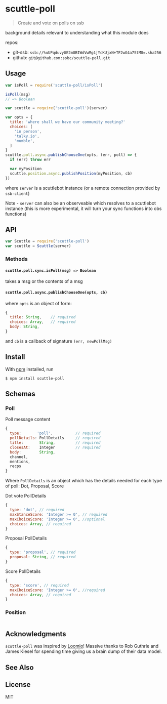 # scuttle-poll

> Create and vote on polls on ssb

background details relevant to understanding what this module does

repos:
- git-ssb: `ssb://%uUPqduvyGE2mUBIWdVwMg4jYcKUjxN+TF2wG4a7StM8=.sha256`
- github: `git@github.com:ssbc/scuttle-poll.git`

## Usage

```js
var isPoll = require('scuttle-poll/isPoll')

isPoll(msg)
// => Boolean
```

```js
var scuttle = require('scuttle-poll')(server)

var opts = {
  title: 'where shall we have our community meeting?'
  choices: [
    'in person',
    'talky.io',
    'mumble',
  ]
}
scuttle.poll.async.publishChooseOne(opts, (err, poll) => {
  if (err) throw err

  var myPosition 
  scuttle.position.async.publishPosition(myPosition, cb)
})
```
where `server` is a scuttlebot instance (or a remote connection provided by `ssb-client`)

Note - `server` can also be an observeable which resolves to a scuttlebot instance
(this is more experimental, it will turn your sync functions into obs functions)


## API

```js
var Scuttle = require('scuttle-poll')
var scuttle = Scuttle(server)
```

### Methods

#### `scuttle.poll.sync.isPoll(msg) => Boolean`

takes a msg or the contents of a msg

#### `scuttle.poll.async.publishChooseOne(opts, cb)`

where `opts` is an object of form:
```js
{
  title: String,    // required
  choices: Array,   // required
  body: String,
}
```
and `cb` is a callback of signature `(err, newPollMsg)`


## Install

With [npm](https://npmjs.org/) installed, run

```
$ npm install scuttle-poll
```

## Schemas

### Poll

Poll message content
```js
{
  type:       'poll',          // required
  pollDetails: PollDetails     // required
  title:       String,         // required
  closesAt:    Integer         // required
  body:        String,
  channel,
  mentions,
  recps
}

```

Where `PollDetails` is an object which has the details needed for each type of poll: Dot, Proposal, Score

Dot vote PollDetails
```js
{
  type: 'dot', // required
  maxStanceScore: 'Integer >= 0', // required
  maxChoiceScore: 'Integer >= 0', //optional
  choices: Array, // required
}
```

Proposal PollDetails
```js
{
  type: 'proposal', // required
  proposal: String, // required
}
```

Score PollDetails
```js
{
  type: 'score', // required
  maxChoiceScore: 'Integer >= 0', //required
  choices: Array, // required
}
```

### Position

```

```

## Acknowledgments

`scuttle-poll` was inspired by [Loomio](https://www.github.com/loomio/loomio)! Massive thanks to Rob Guthrie and James Kiesel for spending time giving us a brain dump of their data model.



## See Also


## License

MIT

